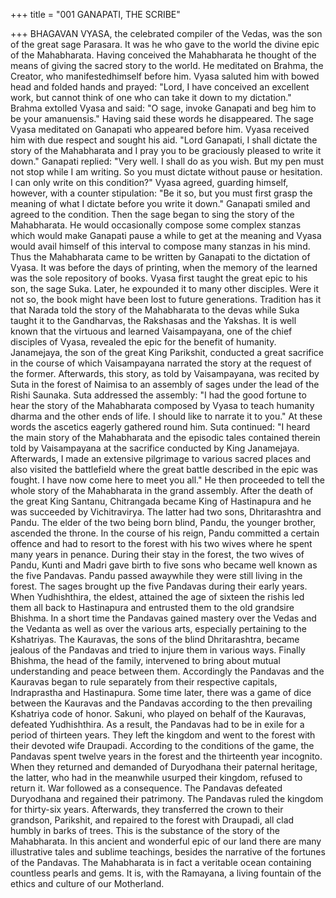 +++
title = "001 GANAPATI, THE SCRIBE"

+++
BHAGAVAN VYASA, the celebrated
compiler of the Vedas, was the son of the
great sage Parasara. It was he who gave to
the world the divine epic of the
Mahabharata.
Having conceived the Mahabharata he
thought of the means of giving the sacred
story to the world. He meditated on
Brahma, the Creator, who manifestedhimself before him. Vyasa saluted him
with bowed head and folded hands and
prayed:
"Lord, I have conceived an excellent
work, but cannot think of one who can
take it down to my dictation."
Brahma extolled Vyasa and said: "O sage,
invoke Ganapati and beg him to be your
amanuensis." Having said these words he
disappeared. The sage Vyasa meditated on
Ganapati who appeared before him. Vyasa
received him with due respect and sought
his aid.
"Lord Ganapati, I shall dictate the story of
the Mahabharata and I pray you to be
graciously pleased to write it down."
Ganapati replied: "Very well. I shall do as
you wish. But my pen must not stop while
I am writing. So you must dictate without
pause or hesitation. I can only write on
this condition?"
Vyasa agreed, guarding himself, however,
with a counter stipulation: "Be it so, but
you must first grasp the meaning of what I
dictate before you write it down."
Ganapati smiled and agreed to the
condition. Then the sage began to sing the
story of the Mahabharata. He would
occasionally compose some complex
stanzas which would make Ganapati
pause a while to get at the meaning and
Vyasa would avail himself of this interval
to compose many stanzas in his mind.
Thus the Mahabharata came to be written
by Ganapati to the dictation of Vyasa.
It was before the days of printing, when
the memory of the learned was the sole
repository of books. Vyasa first taught the
great epic to his son, the sage Suka. Later,
he expounded it to many other disciples.
Were it not so, the book might have been
lost to future generations.
Tradition has it that Narada told the story
of the Mahabharata to the devas while
Suka taught it to the Gandharvas, the
Rakshasas and the Yakshas. It is well
known that the virtuous and learned
Vaisampayana, one of the chief disciples
of Vyasa, revealed the epic for the benefit
of humanity.
Janamejaya, the son of the great King
Parikshit, conducted a great sacrifice in
the course of which Vaisampayana
narrated the story at the request of the
former. Afterwards, this story, as told by
Vaisampayana, was recited by Suta in the
forest of Naimisa to an assembly of sages
under the lead of the Rishi Saunaka.
Suta addressed the assembly: "I had the
good fortune to hear the story of the
Mahabharata composed by Vyasa to teach
humanity dharma and the other ends of
life. I should like to narrate it to you." At
these words the ascetics eagerly gathered
round him.
Suta continued: "I heard the main story of
the Mahabharata and the episodic tales
contained therein told by Vaisampayana at
the
sacrifice
conducted
by
King
Janamejaya. Afterwards, I made an
extensive pilgrimage to various sacred
places and also visited the battlefield
where the great battle described in the
epic was fought. I have now come here to
meet you all." He then proceeded to tell
the whole story of the Mahabharata in the
grand assembly.
After the death of the great King Santanu,
Chitrangada became King of Hastinapura
and he was succeeded by Vichitravirya.
The latter had two sons, Dhritarashtra and
Pandu. The elder of the two being born
blind, Pandu, the younger brother,
ascended the throne. In the course of his
reign, Pandu committed a certain offence
and had to resort to the forest with his two
wives where he spent many years in
penance.
During their stay in the forest, the two
wives of Pandu, Kunti and Madri gave
birth to five sons who became well known
as the five Pandavas. Pandu passed awaywhile they were still living in the forest.
The sages brought up the five Pandavas
during their early years.
When Yudhishthira, the eldest, attained
the age of sixteen the rishis led them all
back to Hastinapura and entrusted them to
the old grandsire Bhishma. In a short time
the Pandavas gained mastery over the
Vedas and the Vedanta as well as over the
various arts, especially pertaining to the
Kshatriyas. The Kauravas, the sons of the
blind Dhritarashtra, became jealous of the
Pandavas and tried to injure them in
various ways.
Finally Bhishma, the head of the family,
intervened to bring about mutual
understanding and peace between them.
Accordingly the Pandavas and the
Kauravas began to rule separately from
their respective capitals, Indraprastha and
Hastinapura.
Some time later, there was a game of dice
between the Kauravas and the Pandavas
according to the then prevailing Kshatriya
code of honor. Sakuni, who played on
behalf of the Kauravas, defeated
Yudhishthira. As a result, the Pandavas
had to be in exile for a period of thirteen
years. They left the kingdom and went to
the forest with their devoted wife
Draupadi.
According to the conditions of the game,
the Pandavas spent twelve years in the
forest and the thirteenth year incognito.
When they returned and demanded of
Duryodhana their paternal heritage, the
latter, who had in the meanwhile usurped
their kingdom, refused to return it. War
followed as a consequence.
The Pandavas defeated Duryodhana and
regained their patrimony. The Pandavas
ruled the kingdom for thirty-six years.
Afterwards, they transferred the crown to
their grandson, Parikshit, and repaired to
the forest with Draupadi, all clad humbly
in barks of trees.
This is the substance of the story of the
Mahabharata. In this ancient and
wonderful epic of our land there are many
illustrative tales and sublime teachings,
besides the narrative of the fortunes of the
Pandavas.
The Mahabharata is in fact a veritable
ocean containing countless pearls and
gems. It is, with the Ramayana, a living
fountain of the ethics and culture of our
Motherland.